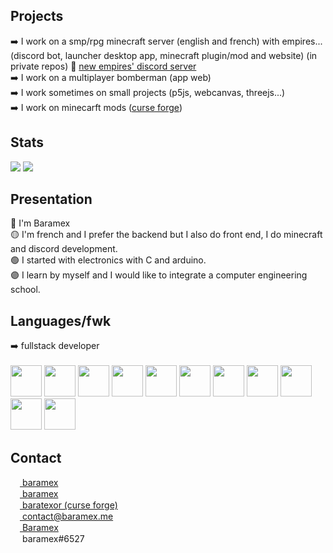 ## Projects
➡️ I work on a smp/rpg minecraft server (english and french) with empires... (discord bot, launcher desktop app, minecraft plugin/mod and website) (in private repos)
🔗 [new empires' discord server](https://discord.gg/88ZVH6auWT)<br/>
➡️ I work on a multiplayer bomberman (app web)<br/>
➡️ I work sometimes on small projects (p5js, webcanvas, threejs...)<br/>
➡️ I work on minecarft mods ([curse forge](https://www.curseforge.com/members/baratexor/projects))

## Stats
![](https://img.shields.io/github/followers/baramex?style=for-the-badge)
![](https://img.shields.io/github/stars/baramex?style=for-the-badge)

## Presentation
🔴 I'm Baramex<br/>
🟡 I'm french and I prefer the backend but I also do front end, I do minecraft and discord development.<br/>
🟢 I started with electronics with C and arduino.<br/>
🟣 I learn by myself and I would like to integrate a computer engineering school.

## Languages/fwk
➡️ fullstack developer<br/><br/>
<img src='https://iconape.com/wp-content/files/sh/51404/svg/c--4.svg' width='50'>
<img src='https://img.icons8.com/color/452/c-programming.png' width='50'>
<img src='https://image.flaticon.com/icons/png/512/226/226777.png' width='50'>
<img src='https://cdn1.iconfinder.com/data/icons/logotypes/32/badge-html-5-512.png' width='50'>
<img src='https://image.flaticon.com/icons/png/512/732/732190.png' width='50'>
<img src='https://upload.wikimedia.org/wikipedia/commons/thumb/2/27/PHP-logo.svg/2560px-PHP-logo.svg.png' width='50'>
<img src='https://upload.wikimedia.org/wikipedia/fr/thumb/6/62/MySQL.svg/1200px-MySQL.svg.png' width='50'>
<img src='https://upload.wikimedia.org/wikipedia/commons/thumb/9/99/Unofficial_JavaScript_logo_2.svg/1200px-Unofficial_JavaScript_logo_2.svg.png' width='50'>
<img src='https://miro.medium.com/max/816/1*TpbxEQy4ckB-g31PwUQPlg.png' width='50'>
<img src='https://bachasoftware.com/wp-content/uploads/elementor/thumbs/nodejslogo-ovfzvrnm7u9pk6tpkts9r094e1d1uh7si7evpflqpc.png' width='50'>
<img src='https://brandslogos.com/wp-content/uploads/images/large/arduino-logo-1.png' width='50'>

<h2 id='contact'>Contact</h2>

[<img src='https://upload.wikimedia.org/wikipedia/commons/thumb/a/a5/Instagram_icon.png/2048px-Instagram_icon.png' width='15'> baramex](https://www.instagram.com/baramex/)<br/>
[<img src='https://cdn.icon-icons.com/icons2/2429/PNG/512/tik_tok_logo_icon_147226.png' width='15'> baramex](https://tiktok.com/@baramex)<br/>
[<img src="https://styles.redditmedia.com/t5_3errm/styles/communityIcon_626lcjroufc61.png?width=256&amp;s=649b71858126bcbb3e49b57ce6ec640f5e7ecba4" style="border-radius: 50%;" width="15"> baratexor (curse forge)](https://www.curseforge.com/members/baratexor/projects)<br/>
[<img src='https://www.arobase.org/wp-content/uploads/2014/09/gmail2.ico' width='15'> contact@baramex.me](mailto:contact@baramex.me)<br/>
[<img src='https://upload.wikimedia.org/wikipedia/commons/thumb/0/09/YouTube_full-color_icon_%282017%29.svg/800px-YouTube_full-color_icon_%282017%29.svg.png' width='15'> Baramex](https://www.youtube.com/channel/UC4yA13w8pjE_O6jeMWhxNUg)<br/>
<img src='https://logo-marque.com/wp-content/uploads/2020/12/Discord-Logo.png' width='15'> baramex#6527
